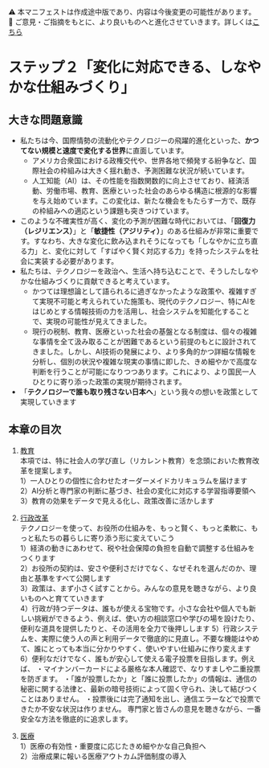 ⚠️ 本マニフェストは作成途中版であり、内容は今後変更の可能性があります。  
💬 ご意見・ご指摘をもとに、より良いものへと進化させていきます。詳しくは[こちら](README.md#このマニフェスト自身もみんなの知恵を集めて改善していきます)

# ステップ２「変化に対応できる、しなやかな仕組みづくり」

## 大きな問題意識

* 私たちは今、国際情勢の流動化やテクノロジーの飛躍的進化といった、**かつてない規模と速度で変化する世界**に直面しています。  
  * アメリカ合衆国における政権交代や、世界各地で頻発する紛争など、国際社会の枠組みは大きく揺れ動き、予測困難な状況が続いています。  
  * 人工知能（AI）は、その性能を指数関数的に向上させており、経済活動、労働市場、教育、医療といった社会のあらゆる構造に根源的な影響を与え始めています。この変化は、新たな機会をもたらす一方で、既存の枠組みへの適応という課題も突きつけています。  
* このような不確実性が高く、変化の予測が困難な時代においては、「**回復力（レジリエンス）**」と「**敏捷性（アジリティ）**」のある仕組みが非常に重要です。すなわち、大きな変化に飲み込まれそうになっても「しなやかに立ち直る力」と、変化に対して「すばやく賢く対応する力」を持ったシステムを社会に実装する必要があります。  
* 私たちは、テクノロジーを政治へ、生活へ持ち込むことで、そうしたしなやかな仕組みづくりに貢献できると考えています。  
  * かつては理想論として語られるに過ぎなかったような政策や、複雑すぎて実現不可能と考えられていた施策も、現代のテクノロジー、特にAIをはじめとする情報技術の力を活用し、社会システムを知能化することで、実現の可能性が見えてきました。  
  * 現行の税制、教育、医療といった社会の基盤となる制度は、個々の複雑な事情を全て汲み取ることが困難であるという前提のもとに設計されてきました。しかし、AI技術の発展により、より多角的かつ詳細な情報を分析し、個別の状況や複雑な現実の事情に即した、きめ細やかで高度な判断を行うことが可能になりつつあります。これにより、より国民一人ひとりに寄り添った政策の実現が期待されます。  
* 「**テクノロジーで誰も取り残さない日本へ**」という我々の想いを政策として実現していきます

## 本章の目次

1. [教育](21_ステップ２教育.md)  
   本項では、特に社会人の学び直し（リカレント教育）を念頭においた教育改革を提案します。  
   1）一人ひとりの個性に合わせたオーダーメイドカリキュラムを届けます  
   2）AI分析と専門家の判断に基づき、社会の変化に対応する学習指導要領へ  
   3）教育の効果をデータで見える化し、政策改善に活かします

2. [行政改革](22_ステップ２行政改革.md)  
   テクノロジーを使って、お役所の仕組みを、もっと賢く、もっと柔軟に、もっと私たちの暮らしに寄り添う形に変えていこう  
   1）経済の動きにあわせて、税や社会保障の負担を自動で調整する仕組みをつくります  
   2）お役所の契約は、安さや便利さだけでなく、なぜそれを選んだのか、理由と基準をすべて公開します  
   3）政策は、まず小さく試すことから。みんなの意見を聴きながら、より良いものへと育てていきます  
   4）行政が持つデータは、誰もが使える宝物です。小さな会社や個人でも新しい挑戦ができるよう、例えば、使い方の相談窓口や学びの場を設けたり、便利な道具を提供したりと、その活用を全力で後押しします
   5）行政システムを、実際に使う人の声と利用データで徹底的に見直し。不要な機能はやめて、誰にとっても本当に分かりやすく、使いやすい仕組みに作り変えます  
   6）便利なだけでなく、誰もが安心して使える電子投票を目指します。例えば、
・マイナンバーカードによる厳格な本人確認で、なりすましや二重投票を防ぎます。
・「誰が投票したか」と「誰に投票したか」の情報は、通信の秘密に関する法律と、最新の暗号技術によって固く守られ、決して結びつくことはありません。
・投票後には完了通知を出し、通信エラーなどで投票できたか不安な状況は作りません。
専門家と皆さんの意見を聴きながら、一番安全な方法を徹底的に追求します。

4. [医療](24_ステップ２医療.md)  
   1）医療の有効性・重要度に応じたきめ細やかな自己負担へ  
   2）治療成果に報いる医療アウトカム評価制度の導入

#  

